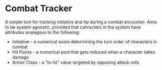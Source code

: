 
# Combat Tracker

A simple tool for tracking initiative and hp during a combat encounter.
Aims to be system agnostic, provided that cahracters in the system have attributes
analagous to the following:
 
 * Initiative - a numerical score determining the turn order of characters in combat
 * Hit Points - a numerical pool that gets reduced when a character takes damage
 * Armor Class - a "to hit" value targeted by opposing attack rolls

